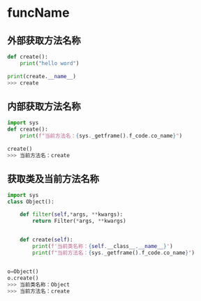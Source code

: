 # funcName


## 外部获取方法名称
```python
def create():
    print("hello word")
    
print(create.__name__)
>>> create
```


## 内部获取方法名称
```python
import sys
def create():
    print(f"当前方法名：{sys._getframe().f_code.co_name}")
    
create()
>>> 当前方法名：create
```

## 获取类及当前方法名称

```python
import sys
class Object():

    def filter(self,*args, **kwargs):
        return Filter(*args, **kwargs)


    def create(self):
        print(f'当前类名称：{self.__class__.__name__}')
        print(f"当前方法名：{sys._getframe().f_code.co_name}")
        

o=Object()
o.create()
>>> 当前类名称：Object
>>> 当前方法名：create
```